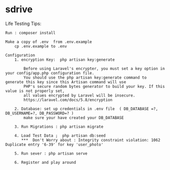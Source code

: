 # sdrive
Life Testing Tips:
	
	Run : composer install 
	
	Make a copy of .env  from .env.example
		cp .env.example to .env
	
	Configuration
		1. encryption Key:  php artisan key:generate

			Before using Laravel's encrypter, you must set a key option in your config/app.php configuration file. 
			You should use the php artisan key:generate command to generate this key since this Artisan command will use 
			PHP's secure random bytes generator to build your key. If this value is not properly set, 
			all values encrypted by Laravel will be insecure.
			https://laravel.com/docs/5.8/encryption
			
		2. Database: set up credentials in .env file  ( DB_DATABASE =?, DB_USERNAME=?, DB_PASSWORD=? ) 
			make sure your have created your DB_DATABASE

		3. Run Migrations : php artisan migrate
		
		4. Load Test Data ;  php artisan db:seed
		   ***  Don't Worry about : Integrity constraint violation: 1062 Duplicate entry '6-39' for key 'user_photo'
	
		5. Run sever : php artisan serve 

		6. Register and play around
